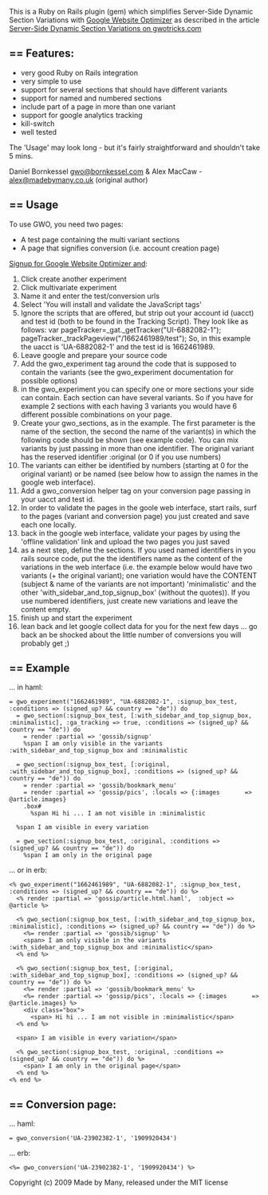 This is a Ruby on Rails plugin (gem) which simplifies Server-Side Dynamic Section Variations with 
[Google Website Optimizer](http://www.google.com/websiteoptimizer) as described in the article
[Server-Side Dynamic Section Variations on gwotricks.com](http://www.gwotricks.com/2009/05/server-side-dynamic-section-variations.html)

== Features: 
------------

* very good Ruby on Rails integration
* very simple to use
* support for several sections that should have different variants
* support for named and numbered sections
* include part of a page in more than one variant
* support for google analytics tracking
* kill-switch
* well tested


The 'Usage' may look long - but it's fairly straightforward and shouldn't take 5 mins.

Daniel Bornkessel gwo@bornkessel.com & Alex MacCaw - alex@madebymany.co.uk (original author)

== Usage
--------

To use GWO, you need two pages:
* A test page containing the multi variant sections
* A page that signifies conversion (i.e. account creation page)

[Signup for Google Website Optimizer and](http://www.google.com/websiteoptimizer):
1.  Click create another experiment
2.  Click multivariate experiment
3.  Name it and enter the test/conversion urls
4.  Select 'You will install and validate the JavaScript tags'
5.   Ignore the scripts that are offered, but strip out your account id (uacct) and test id (both to be found in the Tracking Script).
     They look like as follows:
        var pageTracker=_gat._getTracker("UI-6882082-1");
        pageTracker._trackPageview("/1662461989/test");
     So, in this example the uacct is 'UA-6882082-1' and the test id is 1662461989.
6.  Leave google and prepare your source code
7.  Add the gwo_experiment tag around the code that is supposed to contain the variants (see the gwo_experiment documentation for
    possible options)
8.  in the gwo_experiment you can specify one or more sections your side can contain. Each section can have several 
    variants. So if you have for example 2 sections with each having 3 variants you would have 6 different possible
    combinations on your page.
9.  Create your gwo_sections, as in the example. The first parameter is the name of the section,
    the second the name of the variant(s) in which the following code should be shown (see example code).
    You can mix variants by just passing in more than one identifier. The 
    original variant has the reserved identifier :original (or 0 if you use numbers)
10. The variants can either be identified by numbers (starting at 0 for the original variant) or be named (see below how to 
    assign the names in the google web interface).
11. Add a gwo_conversion helper tag on your conversion page passing in your uacct and test id.
12. In order to validate the pages in the goole web interface, start rails, surf to the pages (variant and conversion page) you 
    just created and save each one locally.
13. back in the google web interface, validate your pages by using the 'offline validation' link and upload the two 
    pages you just saved
14. as a next step, define the sections. If you used named identifiers in you rails source code, put the the identifiers
    name as the content of the variations in the web interface (i.e. the example below would have two variants (+ the original
    variant); one variation would have the CONTENT (subject & name of the variants are not important) 'minimalistic' and the other
    'with_sidebar_and_top_signup_box' (without the quotes)). If you use numbered identifiers, just create new variations and leave the 
    content empty.
15. finish up and start the experiment
16. lean back and let google collect data for you for the next few days ... go back an be shocked about the little number of
    conversions you will probably get ;)


== Example
----------
... in haml:

    = gwo_experiment("1662461989", "UA-6882082-1", :signup_box_test, :conditions => (signed_up? && country == "de")) do
      = gwo_section(:signup_box_test, [:with_sidebar_and_top_signup_box, :minimalistic], :ga_tracking => true, :conditions => (signed_up? && country == "de")) do
        = render :partial => 'gossib/signup'
        %span I am only visible in the variants :with_sidebar_and_top_signup_box and :minimalistic

      = gwo_section(:signup_box_test, [:original, :with_sidebar_and_top_signup_box], :conditions => (signed_up? && country == "de")) do
        = render :partial => 'gossib/bookmark_menu'
        = render :partial => 'gossip/pics', :locals => {:images       => @article.images}
        .box#
          %span Hi hi ... I am not visible in :minimalistic
    
      %span I am visible in every variation
    
      = gwo_section(:signup_box_test, :original, :conditions => (signed_up? && country == "de")) do
        %span I am only in the original page
  
... or in erb:

    <% gwo_experiment("1662461989", "UA-6882082-1", :signup_box_test, :conditions => (signed_up? && country == "de")) do %>
      <% render :partial => 'gossip/article.html.haml',  :object => @article %>
    
      <% gwo_section(:signup_box_test, [:with_sidebar_and_top_signup_box, :minimalistic], :conditions => (signed_up? && country == "de")) do %> 
        <%= render :partial => 'gossib/signup' %>
        <span> I am only visible in the variants :with_sidebar_and_top_signup_box and :minimalistic</span>
      <% end %>

      <% gwo_section(:signup_box_test, [:original, :with_sidebar_and_top_signup_box], :conditions => (signed_up? && country == "de")) do %>
        <%= render :partial => 'gossib/bookmark_menu' %>
        <%= render :partial => 'gossip/pics', :locals => {:images       => @article.images} %>
        <div class="box">
          <span> Hi hi ... I am not visible in :minimalistic</span>
      <% end %>
    
      <span> I am visible in every variation</span>
    
      <% gwo_section(:signup_box_test, :original, :conditions => (signed_up? && country == "de")) do %>
        <span> I am only in the original page</span>
      <% end %>
    <% end %>


== Conversion page:
------------------
... haml:

    = gwo_conversion('UA-23902382-1', '1909920434')

... erb:

    <%= gwo_conversion('UA-23902382-1', '1909920434') %>



Copyright (c) 2009 Made by Many, released under the MIT license
